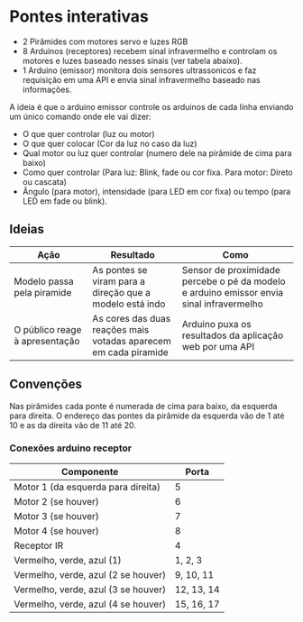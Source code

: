 # Pontes interativas
- 2 Pirâmides com motores servo e luzes RGB
- 8 Arduinos (receptores) recebem sinal infravermelho e controlam os motores e luzes baseado nesses sinais (ver tabela abaixo).
- 1 Arduino (emissor) monitora dois sensores ultrassonicos e faz requisição em uma API e envia sinal infravermelho baseado nas informações.


A ideia é que o arduino emissor controle os arduinos de cada linha enviando um único comando onde ele vai dizer: 
- O que quer controlar (luz ou motor) 
- O que quer colocar (Cor da luz no caso da luz) 
- Qual motor ou luz quer controlar (numero dele na pirâmide de cima para baixo)
- Como quer controlar (Para luz: Blink, fade ou cor fixa. Para motor: Direto ou cascata)
- Ângulo (para motor), intensidade (para LED em cor fixa) ou tempo (para LED em fade ou blink).

## Ideias

| Ação                          | Resultado                                   | Como                                                                                      |
|-------------------------------|---------------------------------------------|-------------------------------------------------------------------------------------------|
| Modelo passa pela piramide | As pontes se viram para a direção que a modelo está indo | Sensor de proximidade percebe o pé da modelo e arduino emissor envia sinal infravermelho |
| O público reage à apresentação | As cores das duas reações mais votadas aparecem em cada piramide | Arduino puxa os resultados da aplicação web por uma API |

## Convenções
Nas pirâmides cada ponte é numerada de cima para baixo, da esquerda para direita. O endereço das pontes da pirâmide da esquerda vão de 1 até 10 e as da direita vão de 11 até 20.

### Conexões arduino receptor
| Componente                          | Porta      |
|-------------------------------------|------------|
| Motor 1 (da esquerda para direita)  | 5          |
| Motor 2 (se houver)                 | 6          |
| Motor 3 (se houver)                 | 7          |
| Motor 4 (se houver)                 | 8          |
| Receptor IR                         | 4          |
| Vermelho, verde, azul (1)           | 1, 2, 3    |
| Vermelho, verde, azul (2 se houver) | 9, 10, 11  |
| Vermelho, verde, azul (3 se houver) | 12, 13, 14 |
| Vermelho, verde, azul (4 se houver) | 15, 16, 17 |

<!--
### Códigos IR

| Ação                                        | Código enviado | Resultado esperado                                      |
|---------------------------------------------|----------------|---------------------------------------------------------|
| Passou pelo primeiro sensor                 | 0xFFFF01       | Os motores das duas pirâmides mexem pra direita (0º)    |
| Passou pelo segundo sensor na segunda vez   | 0xFFFF02       | Os motores das duas pirâmides mexem pra esquerda (180º) |
| Recebeu reação vermelha como primeiro lugar | 0xFFFF03       | Primeira pirâmide fica da cor vermelha                  |
| Recebeu reação vermelha como segundo lugar  | 0xFFFF04       | Segunda pirâmide fica da cor vermelha                   |
| Recebeu reação azul como primeiro lugar     | 0xFFFF05       | Primeira pirâmide fica da cor azul                      |
| Recebeu reação azul como segundo lugar      | 0xFFFF06       | Segunda pirâmide fica da cor azul                       |
| Recebeu reação verde como primeiro lugar    | 0xFFFF07       | Primeira pirâmide fica da cor verde                     |
| Recebeu reação verde como segundo lugar     | 0xFFFF08       | Segunda pirâmide fica da cor verde                      |
| Quando a votação acabar                     | 0xFFFF09       | Mistura as cores das duas pirâmides                     |

<!--
### O que está conectado em que porta

| Porta | Componente   |
|-------|--------------|
| 5     | Motor servo  |
| 7     | Receptor IR  |
| 10    | RGB Vermelho |
| 11    | RGB Verde    |
| 12    | RGB Azul     |

### O que fazer ao receber cada código infravermelho

| Codigo IR | Ação                               |
|-----------|------------------------------------|
| 1         | Subir e descer a ponte rapidamente |
| 2         | Piscar luzes                       |
| 3         | Mudar cores das luzes              |
-->